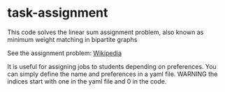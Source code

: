 # task-assignment

This code solves the linear sum assignment problem, also known as minimum weight matching in bipartite graphs

See the assignment problem:
[Wikipedia](https://en.wikipedia.org/wiki/Assignment_problem)

It is useful for assigning jobs to students depending
on preferences. You can simply define the name and preferences in a yaml file.
WARNING the indices start with one in the yaml file and 0 in the code.
